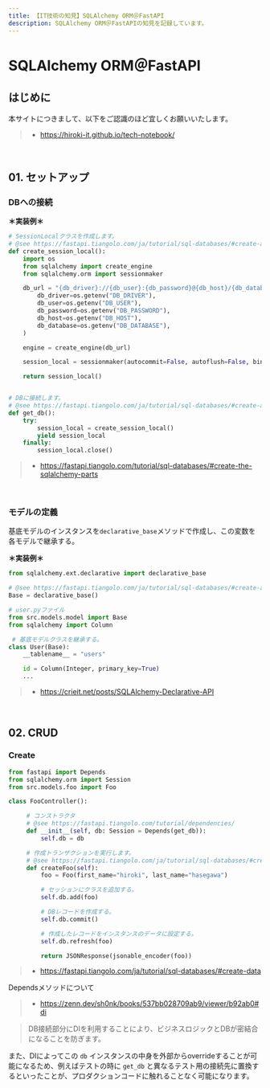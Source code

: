 ```yaml
---
title: 【IT技術の知見】SQLAlchemy ORM＠FastAPI
description: SQLAlchemy ORM＠FastAPIの知見を記録しています。
---
```


# SQLAlchemy ORM＠FastAPI

## はじめに

本サイトにつきまして、以下をご認識のほど宜しくお願いいたします。

> - https://hiroki-it.github.io/tech-notebook/

<br>

## 01. セットアップ

### DBへの接続

**＊実装例＊**

```python
# SessionLocalクラスを作成します。
# @see https://fastapi.tiangolo.com/ja/tutorial/sql-databases/#create-a-sessionlocal-class
def create_session_local():
    import os
    from sqlalchemy import create_engine
    from sqlalchemy.orm import sessionmaker

    db_url = "{db_driver}://{db_user}:{db_password}@{db_host}/{db_database}?charset=utf8".format(
        db_driver=os.getenv("DB_DRIVER"),
        db_user=os.getenv("DB_USER"),
        db_password=os.getenv("DB_PASSWORD"),
        db_host=os.getenv("DB_HOST"),
        db_database=os.getenv("DB_DATABASE"),
    )

    engine = create_engine(db_url)

    session_local = sessionmaker(autocommit=False, autoflush=False, bind=engine)

    return session_local()


# DBに接続します。
# @see https://fastapi.tiangolo.com/ja/tutorial/sql-databases/#create-a-dependency
def get_db():
    try:
        session_local = create_session_local()
        yield session_local
    finally:
        session_local.close()

```

> - https://fastapi.tiangolo.com/tutorial/sql-databases/#create-the-sqlalchemy-parts

<br>

### モデルの定義

基底モデルのインスタンスを`declarative_base`メソッドで作成し、この変数を各モデルで継承する。

**＊実装例＊**

```python
from sqlalchemy.ext.declarative import declarative_base

# @see https://fastapi.tiangolo.com/ja/tutorial/sql-databases/#create-a-base-class
Base = declarative_base()
```

```python
# user.pyファイル
from src.models.model import Base
from sqlalchemy import Column

 # 基底モデルクラスを継承する。
class User(Base):
    __tablename__ = "users"

    id = Column(Integer, primary_key=True)
    ...
```

> - https://crieit.net/posts/SQLAlchemy-Declarative-API

<br>

## 02. CRUD

### Create

```python
from fastapi import Depends
from sqlalchemy.orm import Session
from src.models.foo import Foo

class FooController():

     # コンストラクタ
     # @see https://fastapi.tiangolo.com/tutorial/dependencies/
     def __init__(self, db: Session = Depends(get_db)):
         self.db = db

     # 作成トランザクションを実行します。
     # @see https://fastapi.tiangolo.com/ja/tutorial/sql-databases/#create-data
     def createFoo(self):
         foo = Foo(first_name="hiroki", last_name="hasegawa")

         # セッションにクラスを追加する。
         self.db.add(foo)

         # DBレコードを作成する。
         self.db.commit()

         # 作成したレコードをインスタンスのデータに設定する。
         self.db.refresh(foo)

         return JSONResponse(jsonable_encoder(foo))

```

> - https://fastapi.tiangolo.com/ja/tutorial/sql-databases/#create-data

Dependsメソッドについて

> - https://zenn.dev/sh0nk/books/537bb028709ab9/viewer/b92ab0#di

> DB接続部分にDIを利用することにより、ビジネスロジックとDBが密結合になることを防ぎます。

また、DIによってこの `db` インスタンスの中身を外部からoverrideすることが可能になるため、例えばテストの時に `get_db` と異なるテスト用の接続先に置換するといったことが、プロダクションコードに触れることなく可能になります。
